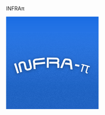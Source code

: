 INFRAπ

<img src="https://github.com/hfsf/infrapy/blob/master/src/INFRAPy_logo.png" width=50% height=50%>
